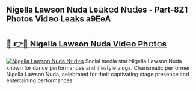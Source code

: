 ## Nigella Lawson Nuda Le𝚊k𝚎d N𝚞𝚍es - Part-8Z1 Photos Vid𝚎o Le𝚊ks a9EeA

# <h2><a href="http://fbg3bc.evod.top/?m=Nigella+Lawson+Nuda">🔗 👉🔴 Nigella Lawson Nuda Vid𝚎o Ph𝚘t𝚘s</a></h2>

[![Nigella Lawson Nuda N𝚞d𝚎s](https://i.imgur.com/8V9OHl7.gif)](http://fbg3bc.evod.top/?m=Nigella+Lawson+Nuda)
Social media star Nigella Lawson Nuda known for dance performances and lifestyle vlogs. Charismatic performer Nigella Lawson Nuda, celebrated for their captivating stage presence and entertaining performances. 
